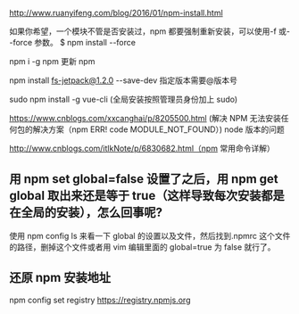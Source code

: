 http://www.ruanyifeng.com/blog/2016/01/npm-install.html

如果你希望，一个模块不管是否安装过，npm 都要强制重新安装，可以使用-f 或--force 参数。
\$ npm install <packageName> --force

npm i -g npm 更新 npm

npm install fs-jetpack@1.2.0 --save-dev 指定版本需要@版本号

sudo npm install -g vue-cli (全局安装按照管理员身份加上 sudo)

https://www.cnblogs.com/xxcanghai/p/8205500.html (解决 NPM 无法安装任何包的解决方案（npm ERR! code MODULE_NOT_FOUND）) node 版本的问题

http://www.cnblogs.com/itlkNote/p/6830682.html（npm 常用命令详解）

## 用 npm set global=false 设置了之后，用 npm get global 取出来还是等于 true（这样导致每次安装都是在全局的安装），怎么回事呢?

使用 npm config ls 来看一下 global 的设置以及文件，然后找到.npmrc 这个文件的路径，删掉这个文件或者用 vim 编辑里面的 global=true 为 false 就行了。

## 还原 npm 安装地址

npm config set registry https://registry.npmjs.org
